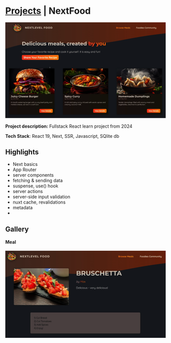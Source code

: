 # [Projects](/portfolio/) | NextFood

<img src="../images/nextfood/home.png"/>

**Project description:** Fullstack React learn project from 2024

**Tech Stack**: React 19, Next, SSR, Javascript, SQlite db

## Highlights
- Next basics
- App Router
- server components
- fetching & sending data
- suspense, use() hook
- server actions
- server-side input validation
- nuxt cache, revalidations
- metadata
- 
## Gallery

#### Meal
![Meal](../images/nextfood/meal.png)
